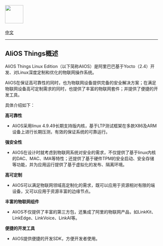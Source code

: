 # <img src="http://o7spigzvd.bkt.clouddn.com/aos-logo-compact-1502x272.png" height="60">


 [中文](#AliOS-Things概述)

------

## AliOS Things概述

AliOS Things Linux Edition（以下简称AliOS）是阿里巴巴基于Yocto（2.4）开发、对Linux深度定制和优化的物联网操作系统。

AliOS在保证高可靠性的同时，也为物联网设备提供完备的安全解决方案；在满足物联网设备高可定制需求的同时，也提供了丰富的物联网套件；并提供了便捷的开发工具。

具体介绍如下：

**高可靠性**

- AliOS采用linux 4.9.49长期支持版内核，基于LTP测试框架在多款X86及ARM设备上进行长期压测，有效的保证系统的可靠运行。

**强安全性**

- AliOS在设计时就考虑到物联网系统对安全的需求，不仅提供了基于linux内核的DAC、MAC、IMA等特性；还提供了基于硬件TPM的安全启动、安全存储等功能，并为应用运行提供了基于虚拟化的发布、隔离环境。

**高可定制**

- AliOS可以满足物联网领域高定制化的需求，既可以应用于资源相对有限的端设备，又可以应用于资源丰富的边缘节点。

**丰富的物联网组件**

- AliOS不仅提供了丰富的第三方包，还集成了阿里的物联网产品，如LinkKit、LinkEdge、LinkVoice、LinkAI等。

**便捷的开发工具**

- AliOS提供便捷的开发SDK，方便开发者使用。

